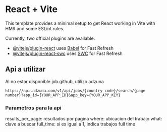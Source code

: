 # React + Vite

This template provides a minimal setup to get React working in Vite with HMR and some ESLint rules.

Currently, two official plugins are available:

- [@vitejs/plugin-react](https://github.com/vitejs/vite-plugin-react/blob/main/packages/plugin-react/README.md) uses [Babel](https://babeljs.io/) for Fast Refresh
- [@vitejs/plugin-react-swc](https://github.com/vitejs/vite-plugin-react-swc) uses [SWC](https://swc.rs/) for Fast Refresh

## Api a utilizar

Al no estar disponible job.github, utilizo adzuna

```
https://api.adzuna.com/v1/api/jobs/{country code}/search/{page number}?app_id={YOUR_APP_ID}&app_key={YOUR_APP_KEY}
```

### Parametros para la api

results_per_page: resultados por pagina
where: ubicacion del trabajo
what: clave a buscar
full_time: si es igual a 1, indica trabajos full time
